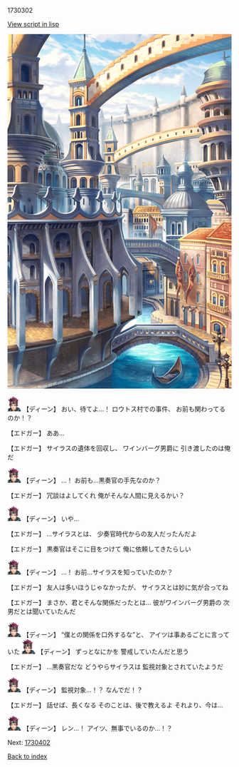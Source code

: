 1730302

[View script in lisp](../scripts/1730302.txt)

![006_town2.png](../images/backgrounds/006_town2.png)

<img src="../images/units/6.png" alt="6.png" height="34"/>
【ディーン】
おい、待てよ…！
ロウトス村での事件、
お前も関わってるのか！？

【エドガー】
ああ…

【エドガー】
サイラスの遺体を回収し、
ワインバーグ男爵に
引き渡したのは俺だ

<img src="../images/units/6.png" alt="6.png" height="34"/>
【ディーン】
…！
お前も…黒奏官の手先なのか？

【エドガー】
冗談はよしてくれ
俺がそんな人間に見えるかい？

<img src="../images/units/6.png" alt="6.png" height="34"/>
【ディーン】
いや…

【エドガー】
…サイラスとは、
少奏官時代からの友人だったんだよ

【エドガー】
黒奏官はそこに目をつけて
俺に依頼してきたらしい

<img src="../images/units/6.png" alt="6.png" height="34"/>
【ディーン】
…！
お前…サイラスを知っていたのか？

【エドガー】
友人は多いほうじゃなかったが、
サイラスとは妙に気が合ってね

【エドガー】
まさか、君とそんな関係だったとは…
彼がワインバーグ男爵の
次男だとは聞いていたんだ

<img src="../images/units/6.png" alt="6.png" height="34"/>
【ディーン】
“僕との関係を口外するな”と、
アイツは事あるごとに言っていた

<img src="../images/units/6.png" alt="6.png" height="34"/>
【ディーン】
ずっとなにかを
警戒していたんだと思う

【エドガー】
…黒奏官だな
どうやらサイラスは
監視対象とされていたようだ

<img src="../images/units/6.png" alt="6.png" height="34"/>
【ディーン】
監視対象…！？
なんでだ！？

【エドガー】
話せば、長くなる
そのことは、後で教えるよ
それより、今は…

<img src="../images/units/6.png" alt="6.png" height="34"/>
【ディーン】
レン…！
アイツ、無事でいるのか…！？


Next: [1730402](1730402.md)

[Back to index](index.md)
